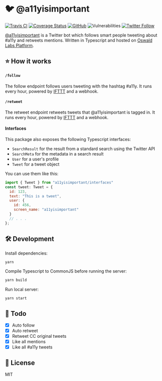 # 🐦 @a11yisimportant

[![Travis CI](https://img.shields.io/travis/AnandChowdhary/a11yisimportant.svg)](https://travis-ci.org/AnandChowdhary/a11yisimportant)
[![Coverage Status](https://coveralls.io/repos/github/AnandChowdhary/a11yisimportant/badge.svg?branch=master)](https://coveralls.io/github/AnandChowdhary/a11yisimportant?branch=master)
[![GitHub](https://img.shields.io/github/license/anandchowdhary/a11yisimportant.svg)](https://github.com/AnandChowdhary/a11yisimportant/blob/master/LICENSE)
![Vulnerabilities](https://img.shields.io/snyk/vulnerabilities/github/AnandChowdhary/a11yisimportant.svg)
[![Twitter Follow](https://img.shields.io/twitter/follow/a11yisimportant.svg?label=%40a11yisimportant)](https://twitter.com/a11yisimportant)

[@a11yisimportant](https://twitter.com/a11yisimportant) is a Twitter bot which follows smart people tweeting about #a11y and retweets mentions. Written in Typescript and hosted on [Oswald Labs Platform](https://oswaldlabs.com/platform/).

## ⭐ How it works

#### `/follow`

The follow endpoint follows users tweeting with the hashtag #a11y. It runs every hour, powered by [IFTTT](https://ifttt.com) and a webhook.

#### `/retweet`

The retweet endpoint retweets tweets that @a11yisimportant is tagged in. It runs every hour, powered by [IFTTT](https://ifttt.com) and a webhook.

#### Interfaces

This package also exposes the following Typescript interfaces:

- `SearchResult` for the result from a standard search using the Twitter API
- `SearchMeta` for the metadata in a search result
- `User` for a user's profile
- `Tweet` for a tweet object

You can use them like this:

```js
import { Tweet } from "a11yisimportant/interfaces" 
const tweet: Tweet = {
  id: 123,
  text: "This is a tweet",
  user: {
    id: 456,
    screen_name: "a11yisimportant"
  }
  // . . .
};
```

## 🛠️ Development

Install dependencies:

```bash
yarn
```

Compile Typescript to CommonJS before running the server:

```bash
yarn build
```

Run local server:

```bash
yarn start
```

##  Todo

- [x] Auto follow
- [x] Auto retweet
- [x] Retweet CC original tweets
- [x] Like all mentions
- [x] Like all #a11y tweets

## 📝 License

MIT
